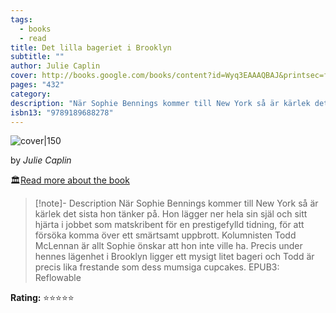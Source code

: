 ```yaml
---
tags:
  - books
  - read
title: Det lilla bageriet i Brooklyn
subtitle: ""
author: Julie Caplin
cover: http://books.google.com/books/content?id=Wyq3EAAAQBAJ&printsec=frontcover&img=1&zoom=1&edge=curl&source=gbs_api
pages: "432"
category: 
description: "När Sophie Bennings kommer till New York så är kärlek det sista hon tänker på. Hon lägger ner hela sin själ och sitt hjärta i jobbet som matskribent för en prestigefylld tidning, för att försöka komma över ett smärtsamt uppbrott. Kolumnisten Todd McLennan är allt Sophie önskar att hon inte ville ha. Precis under hennes lägenhet i Brooklyn ligger ett mysigt litet bageri och Todd är precis lika frestande som dess mumsiga cupcakes. EPUB3: Reflowable"
isbn13: "9789189688278"
---
```



![cover|150](http://books.google.com/books/content?id=Wyq3EAAAQBAJ&printsec=frontcover&img=1&zoom=1&edge=curl&source=gbs_api)

by *Julie Caplin*

🏛️[Read more about the book](https://www.google.com/search?tbo=p&tbm=bks&q=isbn:9789189688278&num=10)

> [!note]- Description
> När Sophie Bennings kommer till New York så är kärlek det sista hon tänker på. Hon lägger ner hela sin själ och sitt hjärta i jobbet som matskribent för en prestigefylld tidning, för att försöka komma över ett smärtsamt uppbrott. Kolumnisten Todd McLennan är allt Sophie önskar att hon inte ville ha. Precis under hennes lägenhet i Brooklyn ligger ett mysigt litet bageri och Todd är precis lika frestande som dess mumsiga cupcakes. EPUB3: Reflowable

**Rating:** ⭐⭐⭐⭐⭐